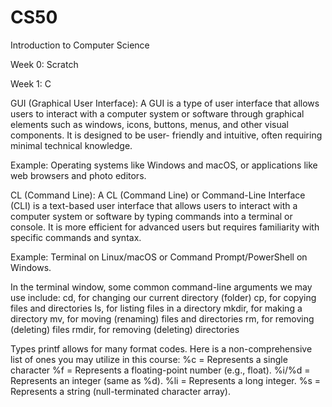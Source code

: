 # CS50
Introduction to Computer Science

Week 0: Scratch

Week 1: C

 GUI (Graphical User Interface):
 A GUI is a type of user interface that allows users to interact with a computer system or software through graphical elements such as windows, icons, buttons, menus, and other visual components. It is designed to be user- 
 friendly and intuitive, often requiring minimal technical knowledge.

 Example: Operating systems like Windows and macOS, or applications like web browsers and photo editors.

CL (Command Line):
  A CL (Command Line) or Command-Line Interface (CLI) is a text-based user interface that allows users to interact with a computer system or software by typing commands into a terminal or console. It is more efficient for 
  advanced users but requires familiarity with specific commands and syntax.

  Example: Terminal on Linux/macOS or Command Prompt/PowerShell on Windows.

In the terminal window, some common command-line arguments we may use include:
 cd, for changing our current directory (folder)
 cp, for copying files and directories
 ls, for listing files in a directory
 mkdir, for making a directory
 mv, for moving (renaming) files and directories
 rm, for removing (deleting) files
 rmdir, for removing (deleting) directories

Types
printf allows for many format codes. Here is a non-comprehensive list of ones you may utilize in this course:
%c = Represents a single character
%f = Represents a floating-point number (e.g., float).
%i/%d = Represents an integer (same as %d).
%li = Represents a long integer.
%s = Represents a string (null-terminated character array).
